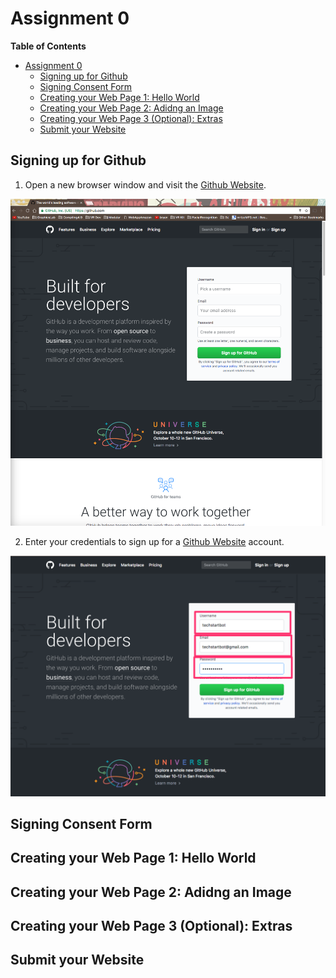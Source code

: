 
# Assignment 0

**Table of Contents** 

- [Assignment 0](#)
	- [Signing up for Github](#)
	- [Signing Consent Form](#)
	- [Creating your Web Page 1: Hello World](#)
	- [Creating your Web Page 2: Adidng an Image](#)
	- [Creating your Web Page 3 (Optional): Extras](#)
	- [Submit your Website](#)

## Signing up for Github

1. Open a new browser window and visit the [Github Website](http://github.com). 

![Alt text](/githubsignup.png?raw=true "Optional Title")

2. Enter your credentials to sign up for a [Github Website](http://github.com) account.

![Alt text](0-2.png?raw=true "Optional Title")

## Signing Consent Form

## Creating your Web Page 1: Hello World

## Creating your Web Page 2: Adidng an Image

## Creating your Web Page 3 (Optional): Extras

## Submit your Website
